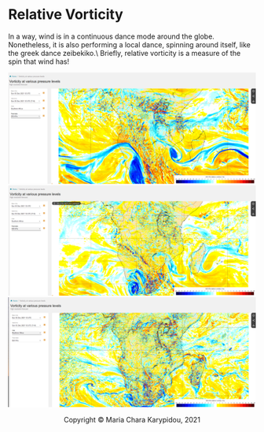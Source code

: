 # Relative Vorticity

In a way, wind is in a continuous dance mode around the globe. Nonetheless, it is also performing a local dance, spinning around itself, like the greek dance zeibekiko.\ Briefly, relative vorticity is a measure of the spin that wind has! 
<div align="center">
    
<a>
    <img src="/src/Kinematics/img/ECMWF_RelVort_250hPa.png" alt="Relative Vorticity at 05/12/2021 (12:00 UTC) at 250 hPa from ECMWF" width="800" />
</a>

    
<a >
    <img src="/src/Kinematics/img/ECMWF_RelVort_500hPa.png" alt="Relative Vorticity at 05/12/2021 (12:00 UTC) at 500 hPa from ECMWF" width="800" />
</a>

    
<a>
    <img src="/src/Kinematics/img/ECMWF_RelVort_850hPa.png" alt="Relative Vorticity at 05/12/2021 (12:00 UTC) at 850 hPa from ECMWF" width="800" />
</a>
    
 


<footer>
<p style="float:left; width: 100%;">
Copyright © Maria Chara Karypidou, 2021
</p>
</footer>


